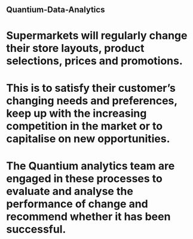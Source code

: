 ## Quantium-Data-Analytics

# Supermarkets will regularly change their store layouts, product selections, prices and promotions. 
# This is to satisfy their customer’s changing needs and preferences, keep up with the increasing competition in the market or to capitalise on new opportunities.
# The Quantium analytics team are engaged in these processes to evaluate and analyse the performance of change and recommend whether it has been successful.
